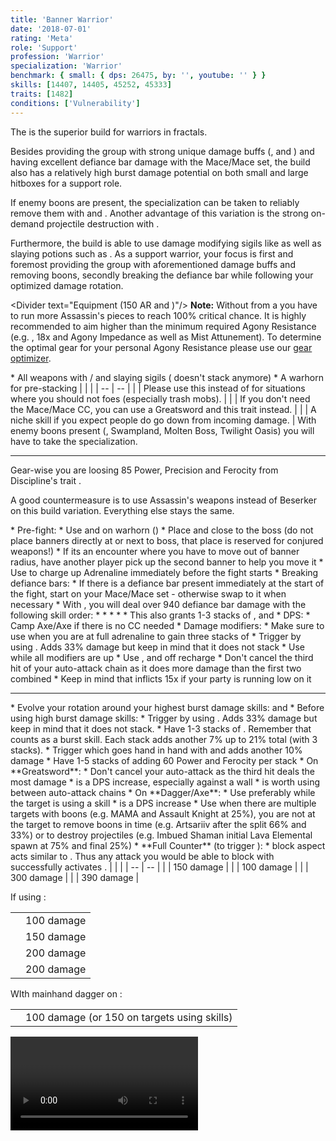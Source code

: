 ```yaml
---
title: 'Banner Warrior'
date: '2018-07-01'
rating: 'Meta'
role: 'Support'
profession: 'Warrior'
specialization: 'Warrior'
benchmark: { small: { dps: 26475, by: '', youtube: '' } }
skills: [14407, 14405, 45252, 45333]
traits: [1482]
conditions: ['Vulnerability']
---
```


The <Specialization prefix="banner" name="warrior"/> is the superior build for warriors in fractals.

Besides providing the group with strong unique damage buffs (<Skill id="14405"/>, <Skill id="14407"/> and <Trait id="1482"/>) and having excellent defiance bar damage with the Mace/Mace set, the build also has a relatively high burst damage potential on both small and large hitboxes for a support role.

If enemy boons are present, the <Specialization name="spellbreaker"/> specialization can be taken to reliably remove them with <Skill id="45252"/> and <Trait id="2162"/>. Another advantage of this variation is the strong on-demand projectile destruction with <Skill id="45333"/>.

Furthermore, the build is able to use damage modifying sigils like <Item id="24868"/> as well as slaying potions such as <Item id="50082"/>. As a support warrior, your focus is first and foremost providing the group with aforementioned damage buffs and removing boons, secondly breaking the defiance bar while following your optimized damage rotation.

<Divider text="Equipment (150 AR and <Trait id="1016" profession="ranger"/>)"/>
<Grid>
<GridItem>
**Note:** Without <Trait id="1016" profession="ranger"/> from a <Specialization name="druid"/> you have to run more Assassin's pieces to reach 100% critical chance. It is highly recommended to aim higher than the minimum required Agony Resistance (e.g. <Item id="70596"/>, 18x <Item id="37131"/> and Agony Impedance as well as Mist Attunement). To determine the optimal gear for your personal Agony Resistance please use our [gear optimizer](http://old.discretize.eu/).
</GridItem>

<GridItem>
<Armor helmAffix="Assassin" helmId="48129" helmRune="Scholar" helmRuneId="24836" helmRuneCount="6" shouldersAffix="Assassin" shouldersId="48131" shouldersRune="Scholar" shouldersRuneId="24836" shouldersRuneCount="6" coatAffix="Berserker" coatId="48073" coatRune="Scholar" coatRuneId="24836" coatRuneCount="6" glovesAffix="Berserker" glovesId="48074" glovesRune="Scholar" glovesRuneId="24836" glovesRuneCount="6" leggingsAffix="Berserker" leggingsId="48076" leggingsRune="Scholar" leggingsRuneId="24836" leggingsRuneCount="6" bootsAffix="Berserker" bootsId="48072" bootsRune="Scholar" bootsRuneId="24836" bootsRuneCount="6"/>
</GridItem>

<GridItem>
<Weapons weapon1MainType="Axe" weapon1MainAffix="Berserker" weapon1MainId="46759" weapon1MainSigil1="Force" weapon1MainSigil1Id="24615" weapon1OffType="Axe" weapon1OffAffix="Berserker" weapon1OffId="46759" weapon1OffSigil="Impact" weapon1OffSigilId="24868" weapon2MainType="Mace" weapon2MainAffix="Berserker" weapon2MainId="46766" weapon2MainSigil1="Severance" weapon2MainSigil1Id="84505" weapon2OffType="Mace" weapon2OffAffix="Berserker" weapon2OffId="46766" weapon2OffSigil="Paralyzation" weapon2OffSigilId="24639"/>
<Card title="Swap Weapons">
* All weapons with <Item id="36053" text="false"/> / <Item id="24615" text="false"/> and slaying sigils  
  (<Item id="36054"/> doesn't stack anymore)
* A warhorn for pre-stacking
</Card>
</GridItem>

<GridItem>
<Trinkets backItemAffix="Berserker" backItemId="49384" backItemStatId="161" accessory1Affix="Berserker" accessory1Id="39232" accessory2Affix="Berserker" accessory2Id="39233" amuletAffix="Berserker" amuletId="39273" ring1Affix="Berserker" ring1Id="75669" ring2Affix="Berserker" ring2Id="76024"/>

<Consumables foodId="41569" utilityId="77569" infusionId="37131"/>
</GridItem>
</Grid>

<Divider text="Build"/>

<Grid>
<GridItem sm="7">
<Traits traits1Id="4" traits1="Strength" traits1Selected="1444,2000,1437" traits2Id="11" traits2="Tactics" traits2Selected="1471,1482,1667" traits3Id="51" traits3="Discipline" traits3Selected="1413,1484,1369"/>
</GridItem>

<GridItem>
<Skills heal="14402" utility1="14502" utility2="14407" utility3="14405" elite="14483"/>

<Card title="Situational">
| | |
| -- | -- |
| <Skill id="14354" size="big" text="false"/> | Please use this instead of <Skill id="14502"/> for situations where you should not <Control name="knockback"/> foes (especially trash mobs). |
| <Trait id="1338" size="big" text="false"/> | If you don't need the Mace/Mace CC, you can use a Greatsword and this trait instead. |
| <Skill id="14419" size="big" text="false"/> | A niche skill if you expect people do go down from incoming damage. |
</Card>
</GridItem>
</Grid>

<Divider text="Spellbreaker Variant"/>

<Grid>
<GridItem>
With enemy boons present (<Instability name="No Pain, No Gain"/>, Swampland, Molten Boss, Twilight Oasis) you will have to take the <Specialization name="spellbreaker"/> specialization.

<Traits traits1Id="4" traits1="Strength" traits1Selected="1444,1338,1437" traits2Id="11" traits2="Tactics" traits2Selected="1471,1482,1667" traits3Id="61" traits3="Spellbreaker" traits3Selected="2107,2126,2060"/>
</GridItem>

<GridItem>
<Skills heal="14402" utility1="14502" utility2="14407" utility3="14405" elite="45333"/>

---

Gear-wise you are loosing 85 Power, Precision and Ferocity from Discipline's trait <Trait id="1484"/>.

A good countermeasure is to use Assassin's weapons instead of Beserker on this build variation. Everything else stays the same.

<Weapons weapon1MainType="Dagger" weapon1MainAffix="Assassin" weapon1MainId="47045" weapon1MainSigil1="Force" weapon1MainSigil1Id="24615" weapon1OffType="Axe" weapon1OffAffix="Assassin" weapon1OffId="47044" weapon1OffSigil="Impact" weapon1OffSigilId="24868" weapon2MainType="Greatsword" weapon2MainAffix="Assassin" weapon2MainId="47047" weapon2MainSigil1="Force" weapon2MainSigil1Id="24615" weapon2MainSigil2="Impact" weapon2MainSigil2Id="24868"/>
</GridItem>
</Grid>

<Divider text="Details"/>

<Grid>
<GridItem sm="7">
<Card title="Skill usage">
* Pre-fight:
  * Use <Skill id="14394"/> and <Skill id="14393"/> on warhorn (<Boon name="vigor" text="false"/><Boon name="swiftness" text="false"/>)
  * Place <Skill id="14407"/> and <Skill id="14405"/> close to the boss (do not place banners directly at or next to boss, that place is reserved for conjured weapons!)
  * If its an encounter where you have to move out of banner radius, have another player pick up the second banner to help you move it
  * Use <Skill id="14402"/> to charge up Adrenaline immediately before the fight starts
* Breaking defiance bars:
  * If there is a defiance bar present immediately at the start of the fight, start on your Mace/Mace set - otherwise swap to it when necessary
  * With <Item id="24639"/>, you will deal over 940 defiance bar damage with the following skill order:
    * <Skill id="14503"/>
    * <Skill id="14414"/>
    * <Skill id="14415"/>
    * <Skill id="14502"/>
  * This also grants 1-3 stacks of <Trait id="1437"/>, <Item id="84505"/> and <Trait id="1444"/>
* DPS:
  * Camp Axe/Axe if there is no CC needed
  * Damage modifiers:
    * Make sure to use <Skill id="14353"/> when you are at full adrenaline to gain three stacks of <Trait id="1437"/>
    * Trigger <Trait id="1444"/> by using <Skill id="14502"/>. Adds 33% damage but keep in mind that it does not stack
  * Use <Skill id="14399"/> while all modifiers are up
  * Use <Skill id="14421"/>, <Skill id="14398"/> and <Skill id="14418"/> off recharge
  * Don't cancel the third hit of your auto-attack chain as it does more damage than the first two combined
* Keep in mind that <Skill id="14518"/> inflicts 15x <Condition name="vulnerability"/> if your party is running low on it

</Card>

---

<Card title="Spellbreaker variant">
* Evolve your rotation around your highest burst damage skills: <Skill id="14399"/> and <Skill id="14554"/>
  * Before using high burst damage skills:
    * Trigger <Trait id="1444"/> by using <Skill id="14502"/>. Adds 33% damage but keep in mind that it does not stack.
    * Have 1-3 stacks of <Trait id="1437"/>. Remember that <Skill id="44165"/> counts as a burst skill. Each stack adds another 7% up to 21% total (with 3 stacks).
    * Trigger <Trait id="2060"/> which goes hand in hand with <Trait id="1437"/> and adds another 10% damage
    * Have 1-5 stacks of <Trait id="2130"/> adding 60 Power and Ferocity per stack
  * On **Greatsword**:
    * Don't cancel your auto-attack as the third hit deals the most damage
    * <Skill id="14447"/> is a DPS increase, especially against a wall
    * <Skill id="14510"/> is worth using between auto-attack chains
  * On **Dagger/Axe**:
    * Use <Skill id="44937"/> preferably while the target is using a skill
    * <Skill id="14418"/> is a DPS increase
  * Use <Skill id="45333"/> when there are multiple targets with boons (e.g. MAMA and Assault Knight at 25%), you are not at the target to remove boons in time (e.g. Artsariiv after the split 66% and 33%) or to destroy projectiles (e.g. Imbued Shaman initial Lava Elemental spawn at 75% and final 25%)
* **Full Counter** (to trigger <Trait id="1437"/>):
  * <Skill id="44165"/> block aspect acts similar to <Boon name="aegis"/>. Thus any attack you would be able to block with <Boon name="aegis"/> successfully activates <Skill id="44165"/>.
</Card>
</GridItem>

<GridItem>
<Card title="CC skills">
| | |
| -- | -- |
| <Skill id="14502"/> | 150 damage |
| <Skill id="14503"/> | 100 damage |
| <Skill id="14415"/> | 300 damage |
| <Skill id="14414"/> | 390 damage |

If using <Skill id="14483"/>:

|                     |            |
| ------------------- | ---------- |
| <Skill id="14487"/> | 100 damage |
| <Skill id="14488"/> | 150 damage |
| <Skill id="14556"/> | 200 damage |
| <Skill id="14490"/> | 200 damage |

WIth mainhand dagger on <Specialization name="spellbreaker"/>:

|                     |                                             |
| ------------------- | ------------------------------------------- |
| <Skill id="44937"/> | 100 damage (or 150 on targets using skills) |

</Card>

<Video youtube="TKiTXjFYxEI" title="Greatsword + Axe/Axe by Helli [SC]"/>
</GridItem>
</Grid>
